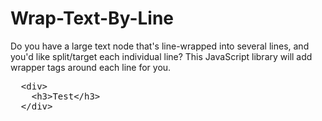 # Wrap-Text-By-Line
Do you have a large text node that's line-wrapped into several lines, and you'd like split/target each individual line? This JavaScript library will add wrapper tags around each line for you.

<div
  class="codepen"
  data-prefill
  data-height="400"
  data-theme-id="1"
  data-default-tab="html,result"
>
<pre data-lang="html">
  &lt;div&gt;
    &lt;h3&gt;Test&lt;/h3&gt;
  &lt;/div&gt;
</pre>
</div>
<script async src="https://static.codepen.io/assets/embed/ei.js"></script>
